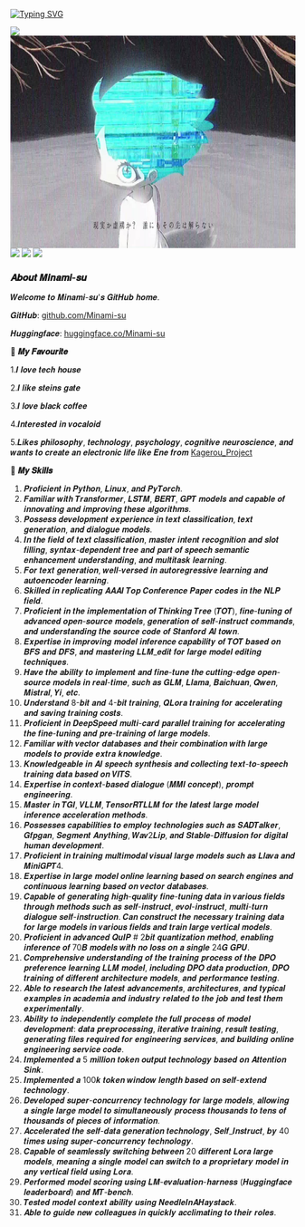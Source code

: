 [![Typing SVG](https://readme-typing-svg.herokuapp.com?size=25&duration=2500&color=AAE85D&vCenter=true&width=200&height=40&lines=𝑯𝒊+𝑾𝒆𝒍𝒄𝒐𝒎𝒆+%F0%9F%91%8B%F0%9F%8F%BB;𝑰'𝒎+𝑴𝒊𝒏𝒂𝒎𝒊-𝒔𝒖)](https://git.io/typing-svg)

<a href="#">
 
  <img align="left" src="https://github-readme-stats.vercel.app/api?username=Minami-su&count_private=true&show_icons=true&theme=merko&bg_color=000000,000000,000000" />

</a>
<img align='left' src="https://github.com/Minami-su/Minami-su/blob/main/assets/Amara.jpg" height="375">





<!--START_SECTION:waka-->
![](https://img.shields.io/badge/-Python-3776AB?style=flat-square&logo=Python&logoColor=ffffff)
![](https://img.shields.io/badge/-Linux-000000?style=flat-square&logo=Linux&logoColor=ffffff)
![](https://img.shields.io/badge/-pytorch-ffffff?style=flat-square&logo=pytorch&logoColor=)



<!--END_SECTION:waka-->


<!--START_SECTION:waka-->

### 𝑨𝒃𝒐𝒖𝒕 𝑴𝒊𝒏𝒂𝒎𝒊-𝒔𝒖

𝑾𝒆𝒍𝒄𝒐𝒎𝒆 𝒕𝒐 𝑴𝒊𝒏𝒂𝒎𝒊-𝒔𝒖'𝒔 𝑮𝒊𝒕𝑯𝒖𝒃 𝒉𝒐𝒎𝒆.

𝑮𝒊𝒕𝑯𝒖𝒃:
[github.com/Minami-su](https://github.com/Minami-su)

𝑯𝒖𝒈𝒈𝒊𝒏𝒈𝒇𝒂𝒄𝒆:
[huggingface.co/Minami-su](https://huggingface.co/Minami-su)  

🌟 **𝑴𝒚 𝑭𝒂𝒗𝒐𝒖𝒓𝒊𝒕𝒆**

1.𝑰 𝒍𝒐𝒗𝒆 𝒕𝒆𝒄𝒉 𝒉𝒐𝒖𝒔𝒆

2.𝑰 𝒍𝒊𝒌𝒆 𝒔𝒕𝒆𝒊𝒏𝒔 𝒈𝒂𝒕𝒆

3.𝑰 𝒍𝒐𝒗𝒆 𝒃𝒍𝒂𝒄𝒌 𝒄𝒐𝒇𝒇𝒆𝒆

4.𝑰𝒏𝒕𝒆𝒓𝒆𝒔𝒕𝒆𝒅 𝒊𝒏 𝒗𝒐𝒄𝒂𝒍𝒐𝒊𝒅

5.𝑳𝒊𝒌𝒆𝒔 𝒑𝒉𝒊𝒍𝒐𝒔𝒐𝒑𝒉𝒚, 𝒕𝒆𝒄𝒉𝒏𝒐𝒍𝒐𝒈𝒚, 𝒑𝒔𝒚𝒄𝒉𝒐𝒍𝒐𝒈𝒚, 𝒄𝒐𝒈𝒏𝒊𝒕𝒊𝒗𝒆 𝒏𝒆𝒖𝒓𝒐𝒔𝒄𝒊𝒆𝒏𝒄𝒆, 𝒂𝒏𝒅 𝒘𝒂𝒏𝒕𝒔 𝒕𝒐 𝒄𝒓𝒆𝒂𝒕𝒆 𝒂𝒏 𝒆𝒍𝒆𝒄𝒕𝒓𝒐𝒏𝒊𝒄 𝒍𝒊𝒇𝒆 𝒍𝒊𝒌𝒆 𝑬𝒏𝒆 𝒇𝒓𝒐𝒎 [Kagerou_Project](https://en.wikipedia.org/wiki/Kagerou_Project) 


🌟 **𝑴𝒚 𝑺𝒌𝒊𝒍𝒍𝒔**

1. 𝑷𝒓𝒐𝒇𝒊𝒄𝒊𝒆𝒏𝒕 𝒊𝒏 𝑷𝒚𝒕𝒉𝒐𝒏, 𝑳𝒊𝒏𝒖𝒙, 𝒂𝒏𝒅 𝑷𝒚𝑻𝒐𝒓𝒄𝒉.
2. 𝑭𝒂𝒎𝒊𝒍𝒊𝒂𝒓 𝒘𝒊𝒕𝒉 𝑻𝒓𝒂𝒏𝒔𝒇𝒐𝒓𝒎𝒆𝒓, 𝑳𝑺𝑻𝑴, 𝑩𝑬𝑹𝑻, 𝑮𝑷𝑻 𝒎𝒐𝒅𝒆𝒍𝒔 𝒂𝒏𝒅 𝒄𝒂𝒑𝒂𝒃𝒍𝒆 𝒐𝒇 𝒊𝒏𝒏𝒐𝒗𝒂𝒕𝒊𝒏𝒈 𝒂𝒏𝒅 𝒊𝒎𝒑𝒓𝒐𝒗𝒊𝒏𝒈 𝒕𝒉𝒆𝒔𝒆 𝒂𝒍𝒈𝒐𝒓𝒊𝒕𝒉𝒎𝒔.
3. 𝑷𝒐𝒔𝒔𝒆𝒔𝒔 𝒅𝒆𝒗𝒆𝒍𝒐𝒑𝒎𝒆𝒏𝒕 𝒆𝒙𝒑𝒆𝒓𝒊𝒆𝒏𝒄𝒆 𝒊𝒏 𝒕𝒆𝒙𝒕 𝒄𝒍𝒂𝒔𝒔𝒊𝒇𝒊𝒄𝒂𝒕𝒊𝒐𝒏, 𝒕𝒆𝒙𝒕 𝒈𝒆𝒏𝒆𝒓𝒂𝒕𝒊𝒐𝒏, 𝒂𝒏𝒅 𝒅𝒊𝒂𝒍𝒐𝒈𝒖𝒆 𝒎𝒐𝒅𝒆𝒍𝒔.
4. 𝑰𝒏 𝒕𝒉𝒆 𝒇𝒊𝒆𝒍𝒅 𝒐𝒇 𝒕𝒆𝒙𝒕 𝒄𝒍𝒂𝒔𝒔𝒊𝒇𝒊𝒄𝒂𝒕𝒊𝒐𝒏, 𝒎𝒂𝒔𝒕𝒆𝒓 𝒊𝒏𝒕𝒆𝒏𝒕 𝒓𝒆𝒄𝒐𝒈𝒏𝒊𝒕𝒊𝒐𝒏 𝒂𝒏𝒅 𝒔𝒍𝒐𝒕 𝒇𝒊𝒍𝒍𝒊𝒏𝒈, 𝒔𝒚𝒏𝒕𝒂𝒙-𝒅𝒆𝒑𝒆𝒏𝒅𝒆𝒏𝒕 𝒕𝒓𝒆𝒆 𝒂𝒏𝒅 𝒑𝒂𝒓𝒕 𝒐𝒇 𝒔𝒑𝒆𝒆𝒄𝒉 𝒔𝒆𝒎𝒂𝒏𝒕𝒊𝒄 𝒆𝒏𝒉𝒂𝒏𝒄𝒆𝒎𝒆𝒏𝒕 𝒖𝒏𝒅𝒆𝒓𝒔𝒕𝒂𝒏𝒅𝒊𝒏𝒈, 𝒂𝒏𝒅 𝒎𝒖𝒍𝒕𝒊𝒕𝒂𝒔𝒌 𝒍𝒆𝒂𝒓𝒏𝒊𝒏𝒈.
5. 𝑭𝒐𝒓 𝒕𝒆𝒙𝒕 𝒈𝒆𝒏𝒆𝒓𝒂𝒕𝒊𝒐𝒏, 𝒘𝒆𝒍𝒍-𝒗𝒆𝒓𝒔𝒆𝒅 𝒊𝒏 𝒂𝒖𝒕𝒐𝒓𝒆𝒈𝒓𝒆𝒔𝒔𝒊𝒗𝒆 𝒍𝒆𝒂𝒓𝒏𝒊𝒏𝒈 𝒂𝒏𝒅 𝒂𝒖𝒕𝒐𝒆𝒏𝒄𝒐𝒅𝒆𝒓 𝒍𝒆𝒂𝒓𝒏𝒊𝒏𝒈.
6. 𝑺𝒌𝒊𝒍𝒍𝒆𝒅 𝒊𝒏 𝒓𝒆𝒑𝒍𝒊𝒄𝒂𝒕𝒊𝒏𝒈 𝑨𝑨𝑨𝑰 𝑻𝒐𝒑 𝑪𝒐𝒏𝒇𝒆𝒓𝒆𝒏𝒄𝒆 𝑷𝒂𝒑𝒆𝒓 𝒄𝒐𝒅𝒆𝒔 𝒊𝒏 𝒕𝒉𝒆 𝑵𝑳𝑷 𝒇𝒊𝒆𝒍𝒅.
7. 𝑷𝒓𝒐𝒇𝒊𝒄𝒊𝒆𝒏𝒕 𝒊𝒏 𝒕𝒉𝒆 𝒊𝒎𝒑𝒍𝒆𝒎𝒆𝒏𝒕𝒂𝒕𝒊𝒐𝒏 𝒐𝒇 𝑻𝒉𝒊𝒏𝒌𝒊𝒏𝒈 𝑻𝒓𝒆𝒆 (𝑻𝑶𝑻), 𝒇𝒊𝒏𝒆-𝒕𝒖𝒏𝒊𝒏𝒈 𝒐𝒇 𝒂𝒅𝒗𝒂𝒏𝒄𝒆𝒅 𝒐𝒑𝒆𝒏-𝒔𝒐𝒖𝒓𝒄𝒆 𝒎𝒐𝒅𝒆𝒍𝒔, 𝒈𝒆𝒏𝒆𝒓𝒂𝒕𝒊𝒐𝒏 𝒐𝒇 𝒔𝒆𝒍𝒇-𝒊𝒏𝒔𝒕𝒓𝒖𝒄𝒕 𝒄𝒐𝒎𝒎𝒂𝒏𝒅𝒔, 𝒂𝒏𝒅 𝒖𝒏𝒅𝒆𝒓𝒔𝒕𝒂𝒏𝒅𝒊𝒏𝒈 𝒕𝒉𝒆 𝒔𝒐𝒖𝒓𝒄𝒆 𝒄𝒐𝒅𝒆 𝒐𝒇 𝑺𝒕𝒂𝒏𝒇𝒐𝒓𝒅 𝑨𝑰 𝒕𝒐𝒘𝒏.
8. 𝑬𝒙𝒑𝒆𝒓𝒕𝒊𝒔𝒆 𝒊𝒏 𝒊𝒎𝒑𝒓𝒐𝒗𝒊𝒏𝒈 𝒎𝒐𝒅𝒆𝒍 𝒊𝒏𝒇𝒆𝒓𝒆𝒏𝒄𝒆 𝒄𝒂𝒑𝒂𝒃𝒊𝒍𝒊𝒕𝒚 𝒐𝒇 𝑻𝑶𝑻 𝒃𝒂𝒔𝒆𝒅 𝒐𝒏 𝑩𝑭𝑺 𝒂𝒏𝒅 𝑫𝑭𝑺, 𝒂𝒏𝒅 𝒎𝒂𝒔𝒕𝒆𝒓𝒊𝒏𝒈 𝑳𝑳𝑴_𝒆𝒅𝒊𝒕 𝒇𝒐𝒓 𝒍𝒂𝒓𝒈𝒆 𝒎𝒐𝒅𝒆𝒍 𝒆𝒅𝒊𝒕𝒊𝒏𝒈 𝒕𝒆𝒄𝒉𝒏𝒊𝒒𝒖𝒆𝒔.
9. 𝑯𝒂𝒗𝒆 𝒕𝒉𝒆 𝒂𝒃𝒊𝒍𝒊𝒕𝒚 𝒕𝒐 𝒊𝒎𝒑𝒍𝒆𝒎𝒆𝒏𝒕 𝒂𝒏𝒅 𝒇𝒊𝒏𝒆-𝒕𝒖𝒏𝒆 𝒕𝒉𝒆 𝒄𝒖𝒕𝒕𝒊𝒏𝒈-𝒆𝒅𝒈𝒆 𝒐𝒑𝒆𝒏-𝒔𝒐𝒖𝒓𝒄𝒆 𝒎𝒐𝒅𝒆𝒍𝒔 𝒊𝒏 𝒓𝒆𝒂𝒍-𝒕𝒊𝒎𝒆, 𝒔𝒖𝒄𝒉 𝒂𝒔 𝑮𝑳𝑴, 𝑳𝒍𝒂𝒎𝒂, 𝑩𝒂𝒊𝒄𝒉𝒖𝒂𝒏, 𝑸𝒘𝒆𝒏, 𝑴𝒊𝒔𝒕𝒓𝒂𝒍, 𝒀𝒊, 𝒆𝒕𝒄.
10. 𝑼𝒏𝒅𝒆𝒓𝒔𝒕𝒂𝒏𝒅 8-𝒃𝒊𝒕 𝒂𝒏𝒅 4-𝒃𝒊𝒕 𝒕𝒓𝒂𝒊𝒏𝒊𝒏𝒈, 𝑸𝑳𝒐𝒓𝒂 𝒕𝒓𝒂𝒊𝒏𝒊𝒏𝒈 𝒇𝒐𝒓 𝒂𝒄𝒄𝒆𝒍𝒆𝒓𝒂𝒕𝒊𝒏𝒈 𝒂𝒏𝒅 𝒔𝒂𝒗𝒊𝒏𝒈 𝒕𝒓𝒂𝒊𝒏𝒊𝒏𝒈 𝒄𝒐𝒔𝒕𝒔.
11. 𝑷𝒓𝒐𝒇𝒊𝒄𝒊𝒆𝒏𝒕 𝒊𝒏 𝑫𝒆𝒆𝒑𝑺𝒑𝒆𝒆𝒅 𝒎𝒖𝒍𝒕𝒊-𝒄𝒂𝒓𝒅 𝒑𝒂𝒓𝒂𝒍𝒍𝒆𝒍 𝒕𝒓𝒂𝒊𝒏𝒊𝒏𝒈 𝒇𝒐𝒓 𝒂𝒄𝒄𝒆𝒍𝒆𝒓𝒂𝒕𝒊𝒏𝒈 𝒕𝒉𝒆 𝒇𝒊𝒏𝒆-𝒕𝒖𝒏𝒊𝒏𝒈 𝒂𝒏𝒅 𝒑𝒓𝒆-𝒕𝒓𝒂𝒊𝒏𝒊𝒏𝒈 𝒐𝒇 𝒍𝒂𝒓𝒈𝒆 𝒎𝒐𝒅𝒆𝒍𝒔.
12. 𝑭𝒂𝒎𝒊𝒍𝒊𝒂𝒓 𝒘𝒊𝒕𝒉 𝒗𝒆𝒄𝒕𝒐𝒓 𝒅𝒂𝒕𝒂𝒃𝒂𝒔𝒆𝒔 𝒂𝒏𝒅 𝒕𝒉𝒆𝒊𝒓 𝒄𝒐𝒎𝒃𝒊𝒏𝒂𝒕𝒊𝒐𝒏 𝒘𝒊𝒕𝒉 𝒍𝒂𝒓𝒈𝒆 𝒎𝒐𝒅𝒆𝒍𝒔 𝒕𝒐 𝒑𝒓𝒐𝒗𝒊𝒅𝒆 𝒆𝒙𝒕𝒓𝒂 𝒌𝒏𝒐𝒘𝒍𝒆𝒅𝒈𝒆.
13. 𝑲𝒏𝒐𝒘𝒍𝒆𝒅𝒈𝒆𝒂𝒃𝒍𝒆 𝒊𝒏 𝑨𝑰 𝒔𝒑𝒆𝒆𝒄𝒉 𝒔𝒚𝒏𝒕𝒉𝒆𝒔𝒊𝒔 𝒂𝒏𝒅 𝒄𝒐𝒍𝒍𝒆𝒄𝒕𝒊𝒏𝒈 𝒕𝒆𝒙𝒕-𝒕𝒐-𝒔𝒑𝒆𝒆𝒄𝒉 𝒕𝒓𝒂𝒊𝒏𝒊𝒏𝒈 𝒅𝒂𝒕𝒂 𝒃𝒂𝒔𝒆𝒅 𝒐𝒏 𝑽𝑰𝑻𝑺.
14. 𝑬𝒙𝒑𝒆𝒓𝒕𝒊𝒔𝒆 𝒊𝒏 𝒄𝒐𝒏𝒕𝒆𝒙𝒕-𝒃𝒂𝒔𝒆𝒅 𝒅𝒊𝒂𝒍𝒐𝒈𝒖𝒆 (𝑴𝑴𝑰 𝒄𝒐𝒏𝒄𝒆𝒑𝒕), 𝒑𝒓𝒐𝒎𝒑𝒕 𝒆𝒏𝒈𝒊𝒏𝒆𝒆𝒓𝒊𝒏𝒈.
15. 𝑴𝒂𝒔𝒕𝒆𝒓 𝒊𝒏 𝑻𝑮𝑰, 𝑽𝑳𝑳𝑴, 𝑻𝒆𝒏𝒔𝒐𝒓𝑹𝑻𝑳𝑳𝑴 𝒇𝒐𝒓 𝒕𝒉𝒆 𝒍𝒂𝒕𝒆𝒔𝒕 𝒍𝒂𝒓𝒈𝒆 𝒎𝒐𝒅𝒆𝒍 𝒊𝒏𝒇𝒆𝒓𝒆𝒏𝒄𝒆 𝒂𝒄𝒄𝒆𝒍𝒆𝒓𝒂𝒕𝒊𝒐𝒏 𝒎𝒆𝒕𝒉𝒐𝒅𝒔.
16. 𝑷𝒐𝒔𝒔𝒆𝒔𝒔𝒆𝒔 𝒄𝒂𝒑𝒂𝒃𝒊𝒍𝒊𝒕𝒊𝒆𝒔 𝒕𝒐 𝒆𝒎𝒑𝒍𝒐𝒚 𝒕𝒆𝒄𝒉𝒏𝒐𝒍𝒐𝒈𝒊𝒆𝒔 𝒔𝒖𝒄𝒉 𝒂𝒔 𝑺𝑨𝑫𝑻𝒂𝒍𝒌𝒆𝒓, 𝑮𝒇𝒑𝒈𝒂𝒏, 𝑺𝒆𝒈𝒎𝒆𝒏𝒕 𝑨𝒏𝒚𝒕𝒉𝒊𝒏𝒈, 𝑾𝒂𝒗2𝑳𝒊𝒑, 𝒂𝒏𝒅 𝑺𝒕𝒂𝒃𝒍𝒆-𝑫𝒊𝒇𝒇𝒖𝒔𝒊𝒐𝒏 𝒇𝒐𝒓 𝒅𝒊𝒈𝒊𝒕𝒂𝒍 𝒉𝒖𝒎𝒂𝒏 𝒅𝒆𝒗𝒆𝒍𝒐𝒑𝒎𝒆𝒏𝒕.
17. 𝑷𝒓𝒐𝒇𝒊𝒄𝒊𝒆𝒏𝒕 𝒊𝒏 𝒕𝒓𝒂𝒊𝒏𝒊𝒏𝒈 𝒎𝒖𝒍𝒕𝒊𝒎𝒐𝒅𝒂𝒍 𝒗𝒊𝒔𝒖𝒂𝒍 𝒍𝒂𝒓𝒈𝒆 𝒎𝒐𝒅𝒆𝒍𝒔 𝒔𝒖𝒄𝒉 𝒂𝒔 𝑳𝒍𝒂𝒗𝒂 𝒂𝒏𝒅 𝑴𝒊𝒏𝒊𝑮𝑷𝑻4.
18. 𝑬𝒙𝒑𝒆𝒓𝒕𝒊𝒔𝒆 𝒊𝒏 𝒍𝒂𝒓𝒈𝒆 𝒎𝒐𝒅𝒆𝒍 𝒐𝒏𝒍𝒊𝒏𝒆 𝒍𝒆𝒂𝒓𝒏𝒊𝒏𝒈 𝒃𝒂𝒔𝒆𝒅 𝒐𝒏 𝒔𝒆𝒂𝒓𝒄𝒉 𝒆𝒏𝒈𝒊𝒏𝒆𝒔 𝒂𝒏𝒅 𝒄𝒐𝒏𝒕𝒊𝒏𝒖𝒐𝒖𝒔 𝒍𝒆𝒂𝒓𝒏𝒊𝒏𝒈 𝒃𝒂𝒔𝒆𝒅 𝒐𝒏 𝒗𝒆𝒄𝒕𝒐𝒓 𝒅𝒂𝒕𝒂𝒃𝒂𝒔𝒆𝒔.
19. 𝑪𝒂𝒑𝒂𝒃𝒍𝒆 𝒐𝒇 𝒈𝒆𝒏𝒆𝒓𝒂𝒕𝒊𝒏𝒈 𝒉𝒊𝒈𝒉-𝒒𝒖𝒂𝒍𝒊𝒕𝒚 𝒇𝒊𝒏𝒆-𝒕𝒖𝒏𝒊𝒏𝒈 𝒅𝒂𝒕𝒂 𝒊𝒏 𝒗𝒂𝒓𝒊𝒐𝒖𝒔 𝒇𝒊𝒆𝒍𝒅𝒔 𝒕𝒉𝒓𝒐𝒖𝒈𝒉 𝒎𝒆𝒕𝒉𝒐𝒅𝒔 𝒔𝒖𝒄𝒉 𝒂𝒔 𝒔𝒆𝒍𝒇-𝒊𝒏𝒔𝒕𝒓𝒖𝒄𝒕, 𝒆𝒗𝒐𝒍-𝒊𝒏𝒔𝒕𝒓𝒖𝒄𝒕, 𝒎𝒖𝒍𝒕𝒊-𝒕𝒖𝒓𝒏 𝒅𝒊𝒂𝒍𝒐𝒈𝒖𝒆 𝒔𝒆𝒍𝒇-𝒊𝒏𝒔𝒕𝒓𝒖𝒄𝒕𝒊𝒐𝒏. 𝑪𝒂𝒏 𝒄𝒐𝒏𝒔𝒕𝒓𝒖𝒄𝒕 𝒕𝒉𝒆 𝒏𝒆𝒄𝒆𝒔𝒔𝒂𝒓𝒚 𝒕𝒓𝒂𝒊𝒏𝒊𝒏𝒈 𝒅𝒂𝒕𝒂 𝒇𝒐𝒓 𝒍𝒂𝒓𝒈𝒆 𝒎𝒐𝒅𝒆𝒍𝒔 𝒊𝒏 𝒗𝒂𝒓𝒊𝒐𝒖𝒔 𝒇𝒊𝒆𝒍𝒅𝒔 𝒂𝒏𝒅 𝒕𝒓𝒂𝒊𝒏 𝒍𝒂𝒓𝒈𝒆 𝒗𝒆𝒓𝒕𝒊𝒄𝒂𝒍 𝒎𝒐𝒅𝒆𝒍𝒔.
20. 𝑷𝒓𝒐𝒇𝒊𝒄𝒊𝒆𝒏𝒕 𝒊𝒏 𝒂𝒅𝒗𝒂𝒏𝒄𝒆𝒅 𝑸𝒖𝑰𝑷 # 2𝒃𝒊𝒕 𝒒𝒖𝒂𝒏𝒕𝒊𝒛𝒂𝒕𝒊𝒐𝒏 𝒎𝒆𝒕𝒉𝒐𝒅, 𝒆𝒏𝒂𝒃𝒍𝒊𝒏𝒈 𝒊𝒏𝒇𝒆𝒓𝒆𝒏𝒄𝒆 𝒐𝒇 70𝑩 𝒎𝒐𝒅𝒆𝒍𝒔 𝒘𝒊𝒕𝒉 𝒏𝒐 𝒍𝒐𝒔𝒔 𝒐𝒏 𝒂 𝒔𝒊𝒏𝒈𝒍𝒆 24𝑮 𝑮𝑷𝑼.
21. 𝑪𝒐𝒎𝒑𝒓𝒆𝒉𝒆𝒏𝒔𝒊𝒗𝒆 𝒖𝒏𝒅𝒆𝒓𝒔𝒕𝒂𝒏𝒅𝒊𝒏𝒈 𝒐𝒇 𝒕𝒉𝒆 𝒕𝒓𝒂𝒊𝒏𝒊𝒏𝒈 𝒑𝒓𝒐𝒄𝒆𝒔𝒔 𝒐𝒇 𝒕𝒉𝒆 𝑫𝑷𝑶 𝒑𝒓𝒆𝒇𝒆𝒓𝒆𝒏𝒄𝒆 𝒍𝒆𝒂𝒓𝒏𝒊𝒏𝒈 𝑳𝑳𝑴 𝒎𝒐𝒅𝒆𝒍, 𝒊𝒏𝒄𝒍𝒖𝒅𝒊𝒏𝒈 𝑫𝑷𝑶 𝒅𝒂𝒕𝒂 𝒑𝒓𝒐𝒅𝒖𝒄𝒕𝒊𝒐𝒏, 𝑫𝑷𝑶 𝒕𝒓𝒂𝒊𝒏𝒊𝒏𝒈 𝒐𝒇 𝒅𝒊𝒇𝒇𝒆𝒓𝒆𝒏𝒕 𝒂𝒓𝒄𝒉𝒊𝒕𝒆𝒄𝒕𝒖𝒓𝒆 𝒎𝒐𝒅𝒆𝒍𝒔, 𝒂𝒏𝒅 𝒑𝒆𝒓𝒇𝒐𝒓𝒎𝒂𝒏𝒄𝒆 𝒕𝒆𝒔𝒕𝒊𝒏𝒈.
22. 𝑨𝒃𝒍𝒆 𝒕𝒐 𝒓𝒆𝒔𝒆𝒂𝒓𝒄𝒉 𝒕𝒉𝒆 𝒍𝒂𝒕𝒆𝒔𝒕 𝒂𝒅𝒗𝒂𝒏𝒄𝒆𝒎𝒆𝒏𝒕𝒔, 𝒂𝒓𝒄𝒉𝒊𝒕𝒆𝒄𝒕𝒖𝒓𝒆𝒔, 𝒂𝒏𝒅 𝒕𝒚𝒑𝒊𝒄𝒂𝒍 𝒆𝒙𝒂𝒎𝒑𝒍𝒆𝒔 𝒊𝒏 𝒂𝒄𝒂𝒅𝒆𝒎𝒊𝒂 𝒂𝒏𝒅 𝒊𝒏𝒅𝒖𝒔𝒕𝒓𝒚 𝒓𝒆𝒍𝒂𝒕𝒆𝒅 𝒕𝒐 𝒕𝒉𝒆 𝒋𝒐𝒃 𝒂𝒏𝒅 𝒕𝒆𝒔𝒕 𝒕𝒉𝒆𝒎 𝒆𝒙𝒑𝒆𝒓𝒊𝒎𝒆𝒏𝒕𝒂𝒍𝒍𝒚.
23. 𝑨𝒃𝒊𝒍𝒊𝒕𝒚 𝒕𝒐 𝒊𝒏𝒅𝒆𝒑𝒆𝒏𝒅𝒆𝒏𝒕𝒍𝒚 𝒄𝒐𝒎𝒑𝒍𝒆𝒕𝒆 𝒕𝒉𝒆 𝒇𝒖𝒍𝒍 𝒑𝒓𝒐𝒄𝒆𝒔𝒔 𝒐𝒇 𝒎𝒐𝒅𝒆𝒍 𝒅𝒆𝒗𝒆𝒍𝒐𝒑𝒎𝒆𝒏𝒕: 𝒅𝒂𝒕𝒂 𝒑𝒓𝒆𝒑𝒓𝒐𝒄𝒆𝒔𝒔𝒊𝒏𝒈, 𝒊𝒕𝒆𝒓𝒂𝒕𝒊𝒗𝒆 𝒕𝒓𝒂𝒊𝒏𝒊𝒏𝒈, 𝒓𝒆𝒔𝒖𝒍𝒕 𝒕𝒆𝒔𝒕𝒊𝒏𝒈, 𝒈𝒆𝒏𝒆𝒓𝒂𝒕𝒊𝒏𝒈 𝒇𝒊𝒍𝒆𝒔 𝒓𝒆𝒒𝒖𝒊𝒓𝒆𝒅 𝒇𝒐𝒓 𝒆𝒏𝒈𝒊𝒏𝒆𝒆𝒓𝒊𝒏𝒈 𝒔𝒆𝒓𝒗𝒊𝒄𝒆𝒔, 𝒂𝒏𝒅 𝒃𝒖𝒊𝒍𝒅𝒊𝒏𝒈 𝒐𝒏𝒍𝒊𝒏𝒆 𝒆𝒏𝒈𝒊𝒏𝒆𝒆𝒓𝒊𝒏𝒈 𝒔𝒆𝒓𝒗𝒊𝒄𝒆 𝒄𝒐𝒅𝒆.
24. 𝑰𝒎𝒑𝒍𝒆𝒎𝒆𝒏𝒕𝒆𝒅 𝒂 5 𝒎𝒊𝒍𝒍𝒊𝒐𝒏 𝒕𝒐𝒌𝒆𝒏 𝒐𝒖𝒕𝒑𝒖𝒕 𝒕𝒆𝒄𝒉𝒏𝒐𝒍𝒐𝒈𝒚 𝒃𝒂𝒔𝒆𝒅 𝒐𝒏 𝑨𝒕𝒕𝒆𝒏𝒕𝒊𝒐𝒏 𝑺𝒊𝒏𝒌.
25. 𝑰𝒎𝒑𝒍𝒆𝒎𝒆𝒏𝒕𝒆𝒅 𝒂 100𝒌 𝒕𝒐𝒌𝒆𝒏 𝒘𝒊𝒏𝒅𝒐𝒘 𝒍𝒆𝒏𝒈𝒕𝒉 𝒃𝒂𝒔𝒆𝒅 𝒐𝒏 𝒔𝒆𝒍𝒇-𝒆𝒙𝒕𝒆𝒏𝒅 𝒕𝒆𝒄𝒉𝒏𝒐𝒍𝒐𝒈𝒚.
26. 𝑫𝒆𝒗𝒆𝒍𝒐𝒑𝒆𝒅 𝒔𝒖𝒑𝒆𝒓-𝒄𝒐𝒏𝒄𝒖𝒓𝒓𝒆𝒏𝒄𝒚 𝒕𝒆𝒄𝒉𝒏𝒐𝒍𝒐𝒈𝒚 𝒇𝒐𝒓 𝒍𝒂𝒓𝒈𝒆 𝒎𝒐𝒅𝒆𝒍𝒔, 𝒂𝒍𝒍𝒐𝒘𝒊𝒏𝒈 𝒂 𝒔𝒊𝒏𝒈𝒍𝒆 𝒍𝒂𝒓𝒈𝒆 𝒎𝒐𝒅𝒆𝒍 𝒕𝒐 𝒔𝒊𝒎𝒖𝒍𝒕𝒂𝒏𝒆𝒐𝒖𝒔𝒍𝒚 𝒑𝒓𝒐𝒄𝒆𝒔𝒔 𝒕𝒉𝒐𝒖𝒔𝒂𝒏𝒅𝒔 𝒕𝒐 𝒕𝒆𝒏𝒔 𝒐𝒇 𝒕𝒉𝒐𝒖𝒔𝒂𝒏𝒅𝒔 𝒐𝒇 𝒑𝒊𝒆𝒄𝒆𝒔 𝒐𝒇 𝒊𝒏𝒇𝒐𝒓𝒎𝒂𝒕𝒊𝒐𝒏.
27. 𝑨𝒄𝒄𝒆𝒍𝒆𝒓𝒂𝒕𝒆𝒅 𝒕𝒉𝒆 𝒔𝒆𝒍𝒇-𝒅𝒂𝒕𝒂 𝒈𝒆𝒏𝒆𝒓𝒂𝒕𝒊𝒐𝒏 𝒕𝒆𝒄𝒉𝒏𝒐𝒍𝒐𝒈𝒚, 𝑺𝒆𝒍𝒇_𝑰𝒏𝒔𝒕𝒓𝒖𝒄𝒕, 𝒃𝒚 40 𝒕𝒊𝒎𝒆𝒔 𝒖𝒔𝒊𝒏𝒈 𝒔𝒖𝒑𝒆𝒓-𝒄𝒐𝒏𝒄𝒖𝒓𝒓𝒆𝒏𝒄𝒚 𝒕𝒆𝒄𝒉𝒏𝒐𝒍𝒐𝒈𝒚.
28. 𝑪𝒂𝒑𝒂𝒃𝒍𝒆 𝒐𝒇 𝒔𝒆𝒂𝒎𝒍𝒆𝒔𝒔𝒍𝒚 𝒔𝒘𝒊𝒕𝒄𝒉𝒊𝒏𝒈 𝒃𝒆𝒕𝒘𝒆𝒆𝒏 20 𝒅𝒊𝒇𝒇𝒆𝒓𝒆𝒏𝒕 𝑳𝒐𝒓𝒂 𝒍𝒂𝒓𝒈𝒆 𝒎𝒐𝒅𝒆𝒍𝒔, 𝒎𝒆𝒂𝒏𝒊𝒏𝒈 𝒂 𝒔𝒊𝒏𝒈𝒍𝒆 𝒎𝒐𝒅𝒆𝒍 𝒄𝒂𝒏 𝒔𝒘𝒊𝒕𝒄𝒉 𝒕𝒐 𝒂 𝒑𝒓𝒐𝒑𝒓𝒊𝒆𝒕𝒂𝒓𝒚 𝒎𝒐𝒅𝒆𝒍 𝒊𝒏 𝒂𝒏𝒚 𝒗𝒆𝒓𝒕𝒊𝒄𝒂𝒍 𝒇𝒊𝒆𝒍𝒅 𝒖𝒔𝒊𝒏𝒈 𝑳𝒐𝒓𝒂.
29. 𝑷𝒆𝒓𝒇𝒐𝒓𝒎𝒆𝒅 𝒎𝒐𝒅𝒆𝒍 𝒔𝒄𝒐𝒓𝒊𝒏𝒈 𝒖𝒔𝒊𝒏𝒈 𝑳𝑴-𝒆𝒗𝒂𝒍𝒖𝒂𝒕𝒊𝒐𝒏-𝒉𝒂𝒓𝒏𝒆𝒔𝒔 (𝑯𝒖𝒈𝒈𝒊𝒏𝒈𝒇𝒂𝒄𝒆 𝒍𝒆𝒂𝒅𝒆𝒓𝒃𝒐𝒂𝒓𝒅) 𝒂𝒏𝒅 𝑴𝑻-𝒃𝒆𝒏𝒄𝒉.
30. 𝑻𝒆𝒔𝒕𝒆𝒅 𝒎𝒐𝒅𝒆𝒍 𝒄𝒐𝒏𝒕𝒆𝒙𝒕 𝒂𝒃𝒊𝒍𝒊𝒕𝒚 𝒖𝒔𝒊𝒏𝒈 𝑵𝒆𝒆𝒅𝒍𝒆𝑰𝒏𝑨𝑯𝒂𝒚𝒔𝒕𝒂𝒄𝒌.
31. 𝑨𝒃𝒍𝒆 𝒕𝒐 𝒈𝒖𝒊𝒅𝒆 𝒏𝒆𝒘 𝒄𝒐𝒍𝒍𝒆𝒂𝒈𝒖𝒆𝒔 𝒊𝒏 𝒒𝒖𝒊𝒄𝒌𝒍𝒚 𝒂𝒄𝒄𝒍𝒊𝒎𝒂𝒕𝒊𝒏𝒈 𝒕𝒐 𝒕𝒉𝒆𝒊𝒓 𝒓𝒐𝒍𝒆𝒔.







    
